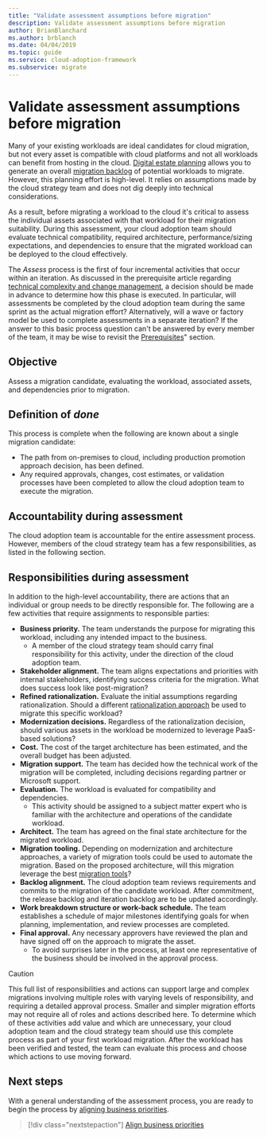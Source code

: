 ```yaml
---
title: "Validate assessment assumptions before migration"
description: Validate assessment assumptions before migration
author: BrianBlanchard
ms.author: brblanch
ms.date: 04/04/2019
ms.topic: guide
ms.service: cloud-adoption-framework
ms.subservice: migrate
---
```


# Validate assessment assumptions before migration

Many of your existing workloads are ideal candidates for cloud migration, but not every asset is compatible with cloud platforms and not all workloads can benefit from hosting in the cloud. [Digital estate planning](../../../digital-estate/index.md) allows you to generate an overall [migration backlog](../prerequisites/technical-complexity.md#migration-backlog-aligning-business-priorities-and-timing) of potential workloads to migrate. However, this planning effort is high-level. It relies on assumptions made by the cloud strategy team and does not dig deeply into technical considerations.

As a result, before migrating a workload to the cloud it's critical to assess the individual assets associated with that workload for their migration suitability. During this assessment, your cloud adoption team should evaluate technical compatibility, required architecture, performance/sizing expectations, and dependencies to ensure that the migrated workload can be deployed to the cloud effectively.

The *Assess* process is the first of four incremental activities that occur within an iteration. As discussed in the prerequisite article regarding [technical complexity and change management](../prerequisites/technical-complexity.md), a decision should be made in advance to determine how this phase is executed. In particular, will assessments be completed by the cloud adoption team during the same sprint as the actual migration effort? Alternatively, will a wave or factory model be used to complete assessments in a separate iteration? If the answer to this basic process question can't be answered by every member of the team, it may be wise to revisit the [Prerequisites](../prerequisites/index.md)" section.

## Objective

Assess a migration candidate, evaluating the workload, associated assets, and dependencies prior to migration.

## Definition of *done*

This process is complete when the following are known about a single migration candidate:

- The path from on-premises to cloud, including production promotion approach decision, has been defined.
- Any required approvals, changes, cost estimates, or validation processes have been completed to allow the cloud adoption team to execute the migration.

## Accountability during assessment

The cloud adoption team is accountable for the entire assessment process. However, members of the cloud strategy team has a few responsibilities, as listed in the following section.

## Responsibilities during assessment

In addition to the high-level accountability, there are actions that an individual or group needs to be directly responsible for. The following are a few activities that require assignments to responsible parties:

- **Business priority.** The team understands the purpose for migrating this workload, including any intended impact to the business.
  - A member of the cloud strategy team should carry final responsibility for this activity, under the direction of the cloud adoption team.
- **Stakeholder alignment.** The team aligns expectations and priorities with internal stakeholders, identifying success criteria for the migration. What does success look like post-migration?
- **Refined rationalization.** Evaluate the initial assumptions regarding rationalization. Should a different [rationalization approach](../../../digital-estate/rationalize.md) be used to migrate this specific workload?
- **Modernization decisions.** Regardless of the rationalization decision, should various assets in the workload be modernized to leverage PaaS-based solutions?
- **Cost.** The cost of the target architecture has been estimated, and the overall budget has been adjusted.
- **Migration support.** The team has decided how the technical work of the migration will be completed, including decisions regarding partner or Microsoft support.
- **Evaluation.** The workload is evaluated for compatibility and dependencies.
  - This activity should be assigned to a subject matter expert who is familiar with the architecture and operations of the candidate workload.
- **Architect.** The team has agreed on the final state architecture for the migrated workload.
- **Migration tooling.** Depending on modernization and architecture approaches, a variety of migration tools could be used to automate the migration. Based on the proposed architecture, will this migration leverage the best [migration tools](../../../decision-guides/migrate-decision-guide/index.md)?
- **Backlog alignment.** The cloud adoption team reviews requirements and commits to the migration of the candidate workload. After commitment, the release backlog and iteration backlog are to be updated accordingly.
- **Work breakdown structure or work-back schedule.** The team establishes a schedule of major milestones identifying goals for when planning, implementation, and review processes are completed.
- **Final approval.** Any necessary approvers have reviewed the plan and have signed off on the approach to migrate the asset.
  - To avoid surprises later in the process, at least one representative of the business should be involved in the approval process.

> [!CAUTION]
> This full list of responsibilities and actions can support large and complex migrations involving multiple roles with varying levels of responsibility, and requiring a detailed approval process. Smaller and simpler migration efforts may not require all of roles and actions described here. To determine which of these activities add value and which are unnecessary, your cloud adoption team and the cloud strategy team should use this complete process as part of your first workload migration. After the workload has been verified and tested, the team can evaluate this process and choose which actions to use moving forward.

## Next steps

With a general understanding of the assessment process, you are ready to begin the process by [aligning business priorities](./business-priorities.md).

> [!div class="nextstepaction"]
> [Align business priorities](./business-priorities.md)
